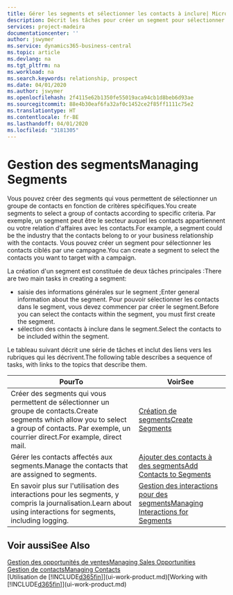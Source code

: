 ```yaml
---
title: Gérer les segments et sélectionner les contacts à inclure| Microsoft Docs
description: Décrit les tâches pour créer un segment pour sélectionner un groupe de contacts en fonction de critères spécifiques, par exemple, les contacts dans un secteur que vous souhaitez cibler.
services: project-madeira
documentationcenter: ''
author: jswymer
ms.service: dynamics365-business-central
ms.topic: article
ms.devlang: na
ms.tgt_pltfrm: na
ms.workload: na
ms.search.keywords: relationship, prospect
ms.date: 04/01/2020
ms.author: jswymer
ms.openlocfilehash: 2f4115e62b1350fe55019aca94cb1d8beb6d93ae
ms.sourcegitcommit: 88e4b30eaf6fa32af0c1452ce2f85ff1111c75e2
ms.translationtype: HT
ms.contentlocale: fr-BE
ms.lasthandoff: 04/01/2020
ms.locfileid: "3181305"
---
```

# <a name="managing-segments"></a><span data-ttu-id="eaee9-103">Gestion des segments</span><span class="sxs-lookup"><span data-stu-id="eaee9-103">Managing Segments</span></span>
<span data-ttu-id="eaee9-104">Vous pouvez créer des segments qui vous permettent de sélectionner un groupe de contacts en fonction de critères spécifiques.</span><span class="sxs-lookup"><span data-stu-id="eaee9-104">You create segments to select a group of contacts according to specific criteria.</span></span> <span data-ttu-id="eaee9-105">Par exemple, un segment peut être le secteur auquel les contacts appartiennent ou votre relation d'affaires avec les contacts.</span><span class="sxs-lookup"><span data-stu-id="eaee9-105">For example, a segment could be the industry that the contacts belong to or your business relationship with the contacts.</span></span> <span data-ttu-id="eaee9-106">Vous pouvez créer un segment pour sélectionner les contacts ciblés par une campagne.</span><span class="sxs-lookup"><span data-stu-id="eaee9-106">You can create a segment to select the contacts you want to target with a campaign.</span></span>

<span data-ttu-id="eaee9-107">La création d'un segment est constituée de deux tâches principales :</span><span class="sxs-lookup"><span data-stu-id="eaee9-107">There are two main tasks in creating a segment:</span></span>

* <span data-ttu-id="eaee9-108">saisie des informations générales sur le segment ;</span><span class="sxs-lookup"><span data-stu-id="eaee9-108">Enter general information about the segment.</span></span> <span data-ttu-id="eaee9-109">Pour pouvoir sélectionner les contacts dans le segment, vous devez commencer par créer le segment.</span><span class="sxs-lookup"><span data-stu-id="eaee9-109">Before you can select the contacts within the segment, you must first create the segment.</span></span>
* <span data-ttu-id="eaee9-110">sélection des contacts à inclure dans le segment.</span><span class="sxs-lookup"><span data-stu-id="eaee9-110">Select the contacts to be included within the segment.</span></span>

<span data-ttu-id="eaee9-111">Le tableau suivant décrit une série de tâches et inclut des liens vers les rubriques qui les décrivent.</span><span class="sxs-lookup"><span data-stu-id="eaee9-111">The following table describes a sequence of tasks, with links to the topics that describe them.</span></span>

| <span data-ttu-id="eaee9-112">Pour</span><span class="sxs-lookup"><span data-stu-id="eaee9-112">To</span></span> | <span data-ttu-id="eaee9-113">Voir</span><span class="sxs-lookup"><span data-stu-id="eaee9-113">See</span></span> |
| --- | --- |
| <span data-ttu-id="eaee9-114">Créer des segments qui vous permettent de sélectionner un groupe de contacts.</span><span class="sxs-lookup"><span data-stu-id="eaee9-114">Create segments which allow you to select a group of contacts.</span></span> <span data-ttu-id="eaee9-115">Par exemple, un courrier direct.</span><span class="sxs-lookup"><span data-stu-id="eaee9-115">For example, direct mail.</span></span> |[<span data-ttu-id="eaee9-116">Création de segments</span><span class="sxs-lookup"><span data-stu-id="eaee9-116">Create Segments</span></span>](marketing-how-create-segment.md) |
| <span data-ttu-id="eaee9-117">Gérer les contacts affectés aux segments.</span><span class="sxs-lookup"><span data-stu-id="eaee9-117">Manage the contacts that are assigned to segments.</span></span> |[<span data-ttu-id="eaee9-118">Ajouter des contacts à des segments</span><span class="sxs-lookup"><span data-stu-id="eaee9-118">Add Contacts to Segments</span></span>](marketing-add-contact-segment.md) |
| <span data-ttu-id="eaee9-119">En savoir plus sur l'utilisation des interactions pour les segments, y compris la journalisation.</span><span class="sxs-lookup"><span data-stu-id="eaee9-119">Learn about using interactions for segments, including logging.</span></span> |[<span data-ttu-id="eaee9-120">Gestion des interactions pour des segments</span><span class="sxs-lookup"><span data-stu-id="eaee9-120">Managing Interactions for Segments</span></span>](marketing-interaction-segments.md) |

## <a name="see-also"></a><span data-ttu-id="eaee9-121">Voir aussi</span><span class="sxs-lookup"><span data-stu-id="eaee9-121">See Also</span></span>
[<span data-ttu-id="eaee9-122">Gestion des opportunités de ventes</span><span class="sxs-lookup"><span data-stu-id="eaee9-122">Managing Sales Opportunities</span></span>](marketing-manage-sales-opportunities.md)  
[<span data-ttu-id="eaee9-123">Gestion de contacts</span><span class="sxs-lookup"><span data-stu-id="eaee9-123">Managing Contacts</span></span>](marketing-contacts.md)  
<span data-ttu-id="eaee9-124">[Utilisation de [!INCLUDE[d365fin](includes/d365fin_md.md)]](ui-work-product.md)</span><span class="sxs-lookup"><span data-stu-id="eaee9-124">[Working with [!INCLUDE[d365fin](includes/d365fin_md.md)]](ui-work-product.md)</span></span>

